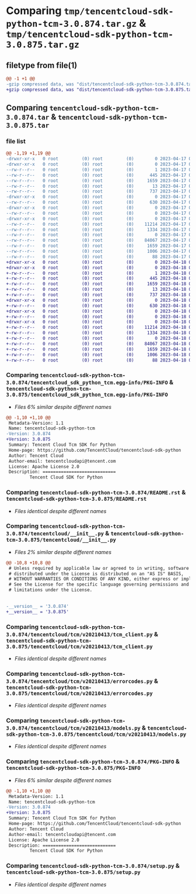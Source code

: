 # Comparing `tmp/tencentcloud-sdk-python-tcm-3.0.874.tar.gz` & `tmp/tencentcloud-sdk-python-tcm-3.0.875.tar.gz`

## filetype from file(1)

```diff
@@ -1 +1 @@
-gzip compressed data, was "dist/tencentcloud-sdk-python-tcm-3.0.874.tar", last modified: Mon Apr 17 00:50:15 2023, max compression
+gzip compressed data, was "dist/tencentcloud-sdk-python-tcm-3.0.875.tar", last modified: Tue Apr 18 00:57:36 2023, max compression
```

## Comparing `tencentcloud-sdk-python-tcm-3.0.874.tar` & `tencentcloud-sdk-python-tcm-3.0.875.tar`

### file list

```diff
@@ -1,19 +1,19 @@
-drwxr-xr-x   0 root         (0) root         (0)        0 2023-04-17 00:50:15.000000 tencentcloud-sdk-python-tcm-3.0.874/
-drwxr-xr-x   0 root         (0) root         (0)        0 2023-04-17 00:50:15.000000 tencentcloud-sdk-python-tcm-3.0.874/tencentcloud_sdk_python_tcm.egg-info/
--rw-r--r--   0 root         (0) root         (0)        1 2023-04-17 00:50:15.000000 tencentcloud-sdk-python-tcm-3.0.874/tencentcloud_sdk_python_tcm.egg-info/dependency_links.txt
--rw-r--r--   0 root         (0) root         (0)      445 2023-04-17 00:50:15.000000 tencentcloud-sdk-python-tcm-3.0.874/tencentcloud_sdk_python_tcm.egg-info/SOURCES.txt
--rw-r--r--   0 root         (0) root         (0)     1659 2023-04-17 00:50:15.000000 tencentcloud-sdk-python-tcm-3.0.874/tencentcloud_sdk_python_tcm.egg-info/PKG-INFO
--rw-r--r--   0 root         (0) root         (0)       13 2023-04-17 00:50:15.000000 tencentcloud-sdk-python-tcm-3.0.874/tencentcloud_sdk_python_tcm.egg-info/top_level.txt
--rw-r--r--   0 root         (0) root         (0)      737 2023-04-17 00:50:15.000000 tencentcloud-sdk-python-tcm-3.0.874/README.rst
-drwxr-xr-x   0 root         (0) root         (0)        0 2023-04-17 00:50:15.000000 tencentcloud-sdk-python-tcm-3.0.874/tencentcloud/
--rw-r--r--   0 root         (0) root         (0)      630 2023-04-17 00:50:15.000000 tencentcloud-sdk-python-tcm-3.0.874/tencentcloud/__init__.py
-drwxr-xr-x   0 root         (0) root         (0)        0 2023-04-17 00:50:15.000000 tencentcloud-sdk-python-tcm-3.0.874/tencentcloud/tcm/
--rw-r--r--   0 root         (0) root         (0)        0 2023-04-17 00:50:15.000000 tencentcloud-sdk-python-tcm-3.0.874/tencentcloud/tcm/__init__.py
-drwxr-xr-x   0 root         (0) root         (0)        0 2023-04-17 00:50:15.000000 tencentcloud-sdk-python-tcm-3.0.874/tencentcloud/tcm/v20210413/
--rw-r--r--   0 root         (0) root         (0)    11214 2023-04-17 00:50:15.000000 tencentcloud-sdk-python-tcm-3.0.874/tencentcloud/tcm/v20210413/tcm_client.py
--rw-r--r--   0 root         (0) root         (0)     1334 2023-04-17 00:50:15.000000 tencentcloud-sdk-python-tcm-3.0.874/tencentcloud/tcm/v20210413/errorcodes.py
--rw-r--r--   0 root         (0) root         (0)        0 2023-04-17 00:50:15.000000 tencentcloud-sdk-python-tcm-3.0.874/tencentcloud/tcm/v20210413/__init__.py
--rw-r--r--   0 root         (0) root         (0)    84067 2023-04-17 00:50:15.000000 tencentcloud-sdk-python-tcm-3.0.874/tencentcloud/tcm/v20210413/models.py
--rw-r--r--   0 root         (0) root         (0)     1659 2023-04-17 00:50:15.000000 tencentcloud-sdk-python-tcm-3.0.874/PKG-INFO
--rw-r--r--   0 root         (0) root         (0)     1006 2023-04-17 00:50:15.000000 tencentcloud-sdk-python-tcm-3.0.874/setup.py
--rw-r--r--   0 root         (0) root         (0)       88 2023-04-17 00:50:15.000000 tencentcloud-sdk-python-tcm-3.0.874/setup.cfg
+drwxr-xr-x   0 root         (0) root         (0)        0 2023-04-18 00:57:36.000000 tencentcloud-sdk-python-tcm-3.0.875/
+drwxr-xr-x   0 root         (0) root         (0)        0 2023-04-18 00:57:36.000000 tencentcloud-sdk-python-tcm-3.0.875/tencentcloud_sdk_python_tcm.egg-info/
+-rw-r--r--   0 root         (0) root         (0)        1 2023-04-18 00:57:36.000000 tencentcloud-sdk-python-tcm-3.0.875/tencentcloud_sdk_python_tcm.egg-info/dependency_links.txt
+-rw-r--r--   0 root         (0) root         (0)      445 2023-04-18 00:57:36.000000 tencentcloud-sdk-python-tcm-3.0.875/tencentcloud_sdk_python_tcm.egg-info/SOURCES.txt
+-rw-r--r--   0 root         (0) root         (0)     1659 2023-04-18 00:57:36.000000 tencentcloud-sdk-python-tcm-3.0.875/tencentcloud_sdk_python_tcm.egg-info/PKG-INFO
+-rw-r--r--   0 root         (0) root         (0)       13 2023-04-18 00:57:36.000000 tencentcloud-sdk-python-tcm-3.0.875/tencentcloud_sdk_python_tcm.egg-info/top_level.txt
+-rw-r--r--   0 root         (0) root         (0)      737 2023-04-18 00:57:35.000000 tencentcloud-sdk-python-tcm-3.0.875/README.rst
+drwxr-xr-x   0 root         (0) root         (0)        0 2023-04-18 00:57:36.000000 tencentcloud-sdk-python-tcm-3.0.875/tencentcloud/
+-rw-r--r--   0 root         (0) root         (0)      630 2023-04-18 00:57:35.000000 tencentcloud-sdk-python-tcm-3.0.875/tencentcloud/__init__.py
+drwxr-xr-x   0 root         (0) root         (0)        0 2023-04-18 00:57:36.000000 tencentcloud-sdk-python-tcm-3.0.875/tencentcloud/tcm/
+-rw-r--r--   0 root         (0) root         (0)        0 2023-04-18 00:57:35.000000 tencentcloud-sdk-python-tcm-3.0.875/tencentcloud/tcm/__init__.py
+drwxr-xr-x   0 root         (0) root         (0)        0 2023-04-18 00:57:36.000000 tencentcloud-sdk-python-tcm-3.0.875/tencentcloud/tcm/v20210413/
+-rw-r--r--   0 root         (0) root         (0)    11214 2023-04-18 00:57:35.000000 tencentcloud-sdk-python-tcm-3.0.875/tencentcloud/tcm/v20210413/tcm_client.py
+-rw-r--r--   0 root         (0) root         (0)     1334 2023-04-18 00:57:35.000000 tencentcloud-sdk-python-tcm-3.0.875/tencentcloud/tcm/v20210413/errorcodes.py
+-rw-r--r--   0 root         (0) root         (0)        0 2023-04-18 00:57:35.000000 tencentcloud-sdk-python-tcm-3.0.875/tencentcloud/tcm/v20210413/__init__.py
+-rw-r--r--   0 root         (0) root         (0)    84067 2023-04-18 00:57:35.000000 tencentcloud-sdk-python-tcm-3.0.875/tencentcloud/tcm/v20210413/models.py
+-rw-r--r--   0 root         (0) root         (0)     1659 2023-04-18 00:57:36.000000 tencentcloud-sdk-python-tcm-3.0.875/PKG-INFO
+-rw-r--r--   0 root         (0) root         (0)     1006 2023-04-18 00:57:35.000000 tencentcloud-sdk-python-tcm-3.0.875/setup.py
+-rw-r--r--   0 root         (0) root         (0)       88 2023-04-18 00:57:36.000000 tencentcloud-sdk-python-tcm-3.0.875/setup.cfg
```

### Comparing `tencentcloud-sdk-python-tcm-3.0.874/tencentcloud_sdk_python_tcm.egg-info/PKG-INFO` & `tencentcloud-sdk-python-tcm-3.0.875/tencentcloud_sdk_python_tcm.egg-info/PKG-INFO`

 * *Files 6% similar despite different names*

```diff
@@ -1,10 +1,10 @@
 Metadata-Version: 1.1
 Name: tencentcloud-sdk-python-tcm
-Version: 3.0.874
+Version: 3.0.875
 Summary: Tencent Cloud Tcm SDK for Python
 Home-page: https://github.com/TencentCloud/tencentcloud-sdk-python
 Author: Tencent Cloud
 Author-email: tencentcloudapi@tencent.com
 License: Apache License 2.0
 Description: ============================
         Tencent Cloud SDK for Python
```

### Comparing `tencentcloud-sdk-python-tcm-3.0.874/README.rst` & `tencentcloud-sdk-python-tcm-3.0.875/README.rst`

 * *Files identical despite different names*

### Comparing `tencentcloud-sdk-python-tcm-3.0.874/tencentcloud/__init__.py` & `tencentcloud-sdk-python-tcm-3.0.875/tencentcloud/__init__.py`

 * *Files 2% similar despite different names*

```diff
@@ -10,8 +10,8 @@
 # Unless required by applicable law or agreed to in writing, software
 # distributed under the License is distributed on an "AS IS" BASIS,
 # WITHOUT WARRANTIES OR CONDITIONS OF ANY KIND, either express or implied.
 # See the License for the specific language governing permissions and
 # limitations under the License.
 
 
-__version__ = '3.0.874'
+__version__ = '3.0.875'
```

### Comparing `tencentcloud-sdk-python-tcm-3.0.874/tencentcloud/tcm/v20210413/tcm_client.py` & `tencentcloud-sdk-python-tcm-3.0.875/tencentcloud/tcm/v20210413/tcm_client.py`

 * *Files identical despite different names*

### Comparing `tencentcloud-sdk-python-tcm-3.0.874/tencentcloud/tcm/v20210413/errorcodes.py` & `tencentcloud-sdk-python-tcm-3.0.875/tencentcloud/tcm/v20210413/errorcodes.py`

 * *Files identical despite different names*

### Comparing `tencentcloud-sdk-python-tcm-3.0.874/tencentcloud/tcm/v20210413/models.py` & `tencentcloud-sdk-python-tcm-3.0.875/tencentcloud/tcm/v20210413/models.py`

 * *Files identical despite different names*

### Comparing `tencentcloud-sdk-python-tcm-3.0.874/PKG-INFO` & `tencentcloud-sdk-python-tcm-3.0.875/PKG-INFO`

 * *Files 6% similar despite different names*

```diff
@@ -1,10 +1,10 @@
 Metadata-Version: 1.1
 Name: tencentcloud-sdk-python-tcm
-Version: 3.0.874
+Version: 3.0.875
 Summary: Tencent Cloud Tcm SDK for Python
 Home-page: https://github.com/TencentCloud/tencentcloud-sdk-python
 Author: Tencent Cloud
 Author-email: tencentcloudapi@tencent.com
 License: Apache License 2.0
 Description: ============================
         Tencent Cloud SDK for Python
```

### Comparing `tencentcloud-sdk-python-tcm-3.0.874/setup.py` & `tencentcloud-sdk-python-tcm-3.0.875/setup.py`

 * *Files identical despite different names*

